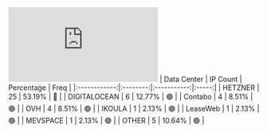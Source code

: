 ![Diagramm](https://github.com/obajay/StateSync-snapshots/blob/main/Projects/Realio/1/README.md)
| Data Center | IP Count | Percentage | Freq |
|:------------:|:--------:|:-----------:|:-----:|
| HETZNER | 25 | 53.19% | 🔴 |
| DIGITALOCEAN | 6 | 12.77% | 🟢 |
| Contabo | 4 | 8.51% | 🟢 |
| OVH | 4 | 8.51% | 🟢 |
| IKOULA | 1 | 2.13% | 🟢 |
| LeaseWeb | 1 | 2.13% | 🟢 |
| MEVSPACE | 1 | 2.13% | 🟢 |
| OTHER | 5 | 10.64% | 🟢 |